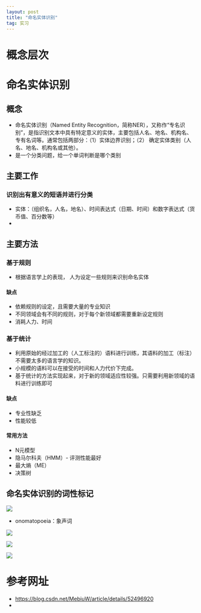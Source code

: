 ```yaml
---
layout: post
title: "命名实体识别"
tag: 实习
---
```


# 概念层次

# 命名实体识别

## 概念

- 命名实体识别（Named Entity Recognition，简称NER），又称作“专名识别”，是指识别文本中具有特定意义的实体，主要包括人名、地名、机构名、专有名词等。通常包括两部分：（1）实体边界识别；（2） 确定实体类别（人名、地名、机构名或其他）。
- 是一个分类问题，给一个单词判断是哪个类别

## 主要工作

### 识别出有意义的短语并进行分类

- 实体：（组织名，人名，地名）、时间表达式（日期、时间）和数字表达式（货币值、百分数等）
- 

## 主要方法

### 基于规则

- 根据语言学上的表现， 人为设定一些规则来识别命名实体

#### 缺点

- 依赖规则的设定，且需要大量的专业知识
- 不同领域会有不同的规则，对于每个新领域都需要重新设定规则
- 消耗人力、时间

### 基于统计

- 利用原始的经过加工的（人工标注的）语料进行训练，其语料的加工（标注）不需要太多的语言学的知识。
- 小规模的语料可以在接受的时间和人力代价下完成。
- 基于统计的方法实现起来，对于新的领域适应性较强。只需要利用新领域的语料进行训练即可

#### 缺点

- 专业性缺乏
- 性能较低

#### 常用方法

- N元模型
- 隐马尔科夫（HMM）- 评测性能最好
- 最大熵（ME）
- 决策树

## 命名实体识别的词性标记

![](https://ws1.sinaimg.cn/large/e93305edgy1fy69826ovxj20h50fota1.jpg)

- onomatopoeia：象声词

![](https://ws1.sinaimg.cn/large/e93305edgy1fy69aen8vbj20a50ccgm3.jpg)



![](https://ws1.sinaimg.cn/large/e93305edgy1fy69b4jx6hj20g80dx0u9.jpg)



![](https://ws1.sinaimg.cn/large/e93305edgy1fy69bu22b4j20dx0fc759.jpg)



# 参考网址

- <https://blog.csdn.net/MebiuW/article/details/52496920>
- 